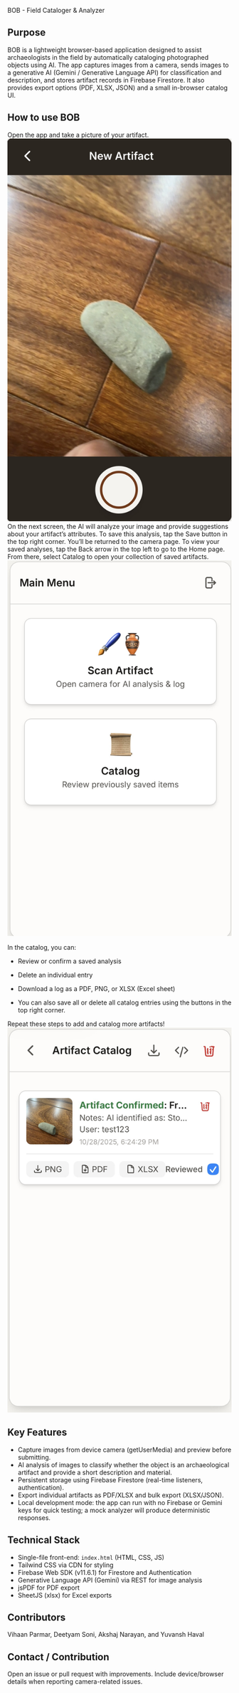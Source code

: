 BOB - Field Cataloger & Analyzer

Purpose
-------
BOB is a lightweight browser-based application designed to assist archaeologists in the field by automatically cataloging photographed objects using AI. The app captures images from a camera, sends images to a generative AI (Gemini / Generative Language API) for classification and description, and stores artifact records in Firebase Firestore. It also provides export options (PDF, XLSX, JSON) and a small in-browser catalog UI.

How to use BOB
-----------
Open the app and take a picture of your artifact.
	![Step 3 - Take picture](media/Step_3_take_picture.jpeg)
On the next screen, the AI will analyze your image and provide suggestions about your artifact’s attributes.
To save this analysis, tap the Save button in the top right corner.
You’ll be returned to the camera page. To view your saved analyses, tap the Back arrow in the top left to go to the Home page.
From there, select Catalog to open your collection of saved artifacts.
	![Step 2 - Home page](media/Step_2_Home_Page.jpeg)

In the catalog, you can:

* Review or confirm a saved analysis

* Delete an individual entry

* Download a log as a PDF, PNG, or XLSX (Excel sheet)

* You can also save all or delete all catalog entries using the buttons in the top right corner.

Repeat these steps to add and catalog more artifacts!
   ![Step 4 - View & export](media/Step_4_view_and_export.jpeg)

Key Features
------------
- Capture images from device camera (getUserMedia) and preview before submitting.
- AI analysis of images to classify whether the object is an archaeological artifact and provide a short description and material.
- Persistent storage using Firebase Firestore (real-time listeners, authentication).
- Export individual artifacts as PDF/XLSX and bulk export (XLSX/JSON).
- Local development mode: the app can run with no Firebase or Gemini keys for quick testing; a mock analyzer will produce deterministic responses.

Technical Stack
---------------
- Single-file front-end: `index.html` (HTML, CSS, JS)
- Tailwind CSS via CDN for styling
- Firebase Web SDK (v11.6.1) for Firestore and Authentication
- Generative Language API (Gemini) via REST for image analysis
- jsPDF for PDF export
- SheetJS (xlsx) for Excel exports

Contributors
----------------------
Vihaan Parmar,
Deetyam Soni,
Akshaj Narayan,
and Yuvansh Haval


Contact / Contribution
----------------------
Open an issue or pull request with improvements. Include device/browser details when reporting camera-related issues.
